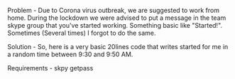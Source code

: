 Problem - 
  Due to Corona virus outbreak, we are suggested to work from home. During the lockdown we were advised to put a message in the team skype group that you've started working. Something basic like "Started!". Sometimes (Several times) I forgot to do the same. 
  
Solution - 
  So, here is a very basic 20lines code that writes started for me in a random time between 9:30 and 9:50 AM. 
  
Requirements - 
  skpy 
  getpass
  
